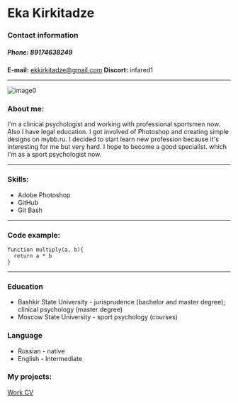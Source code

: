 # **Eka Kirkitadze**
### Contact information
##### **Phone:** 89174638249
**E-mail:** ekkirkitadze@gmail.com
**Discort:** infared1
****
![image0](https://user-images.githubusercontent.com/106724719/172050242-e6236d39-0649-44b8-847c-76b08129c3b3.jpeg)

### About me:

I'm a clinical psychologist and working with professional sportsmen now. Also I have legal education. I got involved of Photoshop and creating simple designs on mybb.ru.
I decided to start learn new profession because it's interesting for me but very hard. I hope to become a good specialist. which I'm as a sport psychologist now.
****
### Skills:
+ Adobe Photoshop
+ GitHub
+ Git Bash
****
### Code example:
```
function multiply(a, b){
  return a * b
}
```
****
### Education
+ Bashkir State University - jurisprudence (bachelor and master degree); clinical psychology (master degree)
+ Moscow State University - sport psychology (courses)
### Language
* Russian - native
* English - Intermediate
### My projects:
[Work CV](https://github.com/Infared1/rsschool-cv/new/gh-pages "CV")
